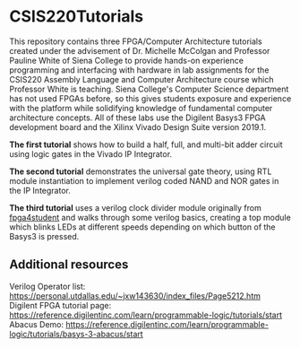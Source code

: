 # CSIS220Tutorials 
This repository contains three FPGA/Computer Architecture tutorials created under the advisement of Dr. Michelle McColgan and Professor Pauline White of Siena College to provide hands-on experience programming and interfacing with hardware in lab assignments for the CSIS220 Assembly Language and Computer Architecture course which Professor White is teaching. Siena College's Computer Science department has not used FPGAs before, so this gives students exposure and experience with the platform while solidifying knowledge of fundamental computer architecture concepts. All of these labs use the Digilent Basys3 FPGA development board and the Xilinx Vivado Design Suite version 2019.1. 

**The first tutorial** shows how to build a half, full, and multi-bit adder circuit using logic gates in the Vivado IP Integrator. 

**The second tutorial** demonstrates the universal gate theory, using RTL module instantiation to implement verilog coded NAND and NOR gates in the IP Integrator.  

**The third tutorial** uses a verilog clock divider module originally from [fpga4student](https://www.fpga4student.com/2017/08/verilog-code-for-clock-divider-on-fpga.html) and walks through some verilog basics, creating a top module which blinks LEDs at different speeds depending on which button of the Basys3 is pressed.  

## Additional resources
Verilog Operator list: https://personal.utdallas.edu/~jxw143630/index_files/Page5212.htm  
Digilent FPGA tutorial page: https://reference.digilentinc.com/learn/programmable-logic/tutorials/start  
Abacus Demo: https://reference.digilentinc.com/learn/programmable-logic/tutorials/basys-3-abacus/start
